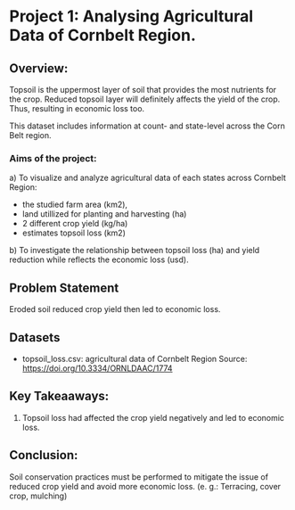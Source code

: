 # Project 1: Analysing Agricultural Data of Cornbelt Region.

## Overview:

Topsoil is the uppermost layer of soil that provides the most nutrients for the crop. Reduced topsoil layer will definitely affects the yield of the crop. Thus, resulting in economic loss too.

This dataset includes information at count- and state-level across the Corn Belt region.

### Aims of the project:
a) To visualize and analyze agricultural data of each states across Cornbelt Region:
- the studied farm area (km2), 
- land utillized for planting and harvesting (ha)
- 2 different crop yield (kg/ha)
- estimates topsoil loss (km2)

b) To investigate the relationship between topsoil loss (ha) and yield reduction while reflects the economic loss (usd).

## Problem Statement
Eroded soil reduced crop yield then led to economic loss.

## Datasets
- topsoil_loss.csv: agricultural data of Cornbelt Region
Source: https://doi.org/10.3334/ORNLDAAC/1774

## Key Takeaaways:
1. Topsoil loss had affected the crop yield negatively and led to economic loss.

## Conclusion:

Soil conservation practices must be performed to mitigate the issue of reduced crop yield and avoid more economic loss. 
(e. g.: Terracing, cover crop, mulching)



